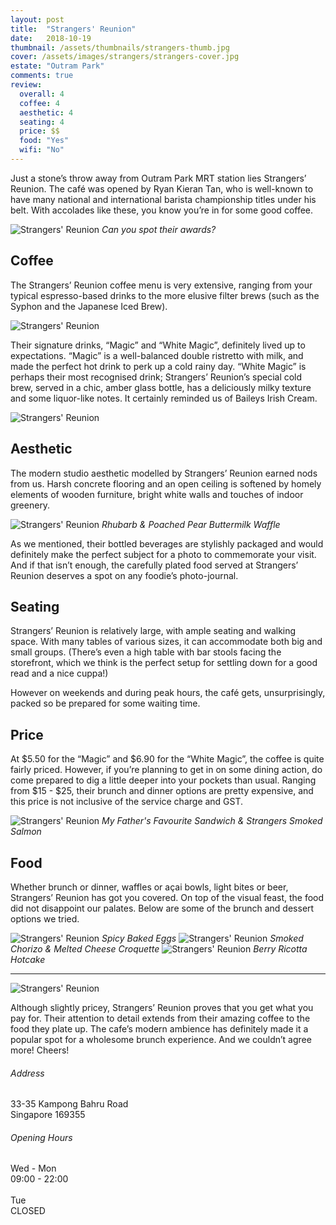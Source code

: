 ```yaml
---
layout: post
title:  "Strangers' Reunion"
date:   2018-10-19
thumbnail: /assets/thumbnails/strangers-thumb.jpg
cover: /assets/images/strangers/strangers-cover.jpg
estate: "Outram Park"
comments: true
review:
  overall: 4
  coffee: 4
  aesthetic: 4
  seating: 4
  price: $$
  food: "Yes"
  wifi: "No"
---
```


Just a stone’s throw away from Outram Park MRT station lies Strangers’ Reunion<!--more-->. The café was opened by Ryan Kieran Tan, who is well-known to have many national and international barista championship titles under his belt. With accolades like these, you know you’re in for some good coffee.

![Strangers' Reunion](/assets/images/strangers/strangers-1.jpg)
_Can you spot their awards?_

## Coffee
The Strangers’ Reunion coffee menu is very extensive, ranging from your typical espresso-based drinks to the more elusive filter brews (such as the Syphon and the Japanese Iced Brew).

![Strangers' Reunion](/assets/images/strangers/strangers-2.jpg)

Their signature drinks, “Magic” and “White Magic”, definitely lived up to expectations. “Magic” is a well-balanced double ristretto with milk, and made the perfect hot drink to perk up a cold rainy day. “White Magic” is perhaps their most recognised drink; Strangers’ Reunion’s special cold brew, served in a chic, amber glass bottle, has a deliciously milky texture and some liquor-like notes. It certainly reminded us of Baileys Irish Cream.

![Strangers' Reunion](/assets/images/strangers/strangers-3.jpg)

## Aesthetic
The modern studio aesthetic modelled by Strangers’ Reunion earned nods from us. Harsh concrete flooring and an open ceiling is softened by homely elements of wooden furniture, bright white walls and touches of indoor greenery.

![Strangers' Reunion](/assets/images/strangers/strangers-4.jpg)
_Rhubarb & Poached Pear Buttermilk Waffle_

As we mentioned, their bottled beverages are stylishly packaged and would definitely make the perfect subject for a photo to commemorate your visit. And if that isn’t enough, the carefully plated food served at Strangers’ Reunion deserves a spot on any foodie’s photo-journal.

## Seating
Strangers’ Reunion is relatively large, with ample seating and walking space. With many tables of various sizes, it can accommodate both big and small groups. (There’s even a high table with bar stools facing the storefront, which we think is the perfect setup for settling down for a good read and a nice cuppa!)

However on weekends and during peak hours, the café gets, unsurprisingly, packed so be prepared for some waiting time.

## Price
At $5.50 for the “Magic” and $6.90 for the “White Magic”, the coffee is quite fairly priced. However, if you’re planning to get in on some dining action, do come prepared to dig a little deeper into your pockets than usual. Ranging from $15 - $25, their brunch and dinner options are pretty expensive, and this price is not inclusive of the service charge and GST.

![Strangers' Reunion](/assets/images/strangers/strangers-5.jpg)
_My Father's Favourite Sandwich & Strangers Smoked Salmon_

## Food
Whether brunch or dinner, waffles or açai bowls, light bites or beer, Strangers’ Reunion has got you covered. On top of the visual feast, the food did not disappoint our palates. Below are some of the brunch and dessert options we tried.

![Strangers' Reunion](/assets/images/strangers/strangers-6.jpg)
_Spicy Baked Eggs_
![Strangers' Reunion](/assets/images/strangers/strangers-7.jpg)
_Smoked Chorizo & Melted Cheese Croquette_
![Strangers' Reunion](/assets/images/strangers/strangers-8.jpg)
_Berry Ricotta Hotcake_

<hr class="text-divider">

![Strangers' Reunion](/assets/images/strangers/strangers-9.jpg)

Although slightly pricey, Strangers’ Reunion proves that you get what you pay for. Their attention to detail extends from their amazing coffee to the food they plate up. The cafe’s modern ambience has definitely made it a popular spot for a wholesome brunch experience. And we couldn’t agree more! Cheers!

<div class="info">
  <div class="info__address">
    <h6>Address</h6>
    <p>
      33-35 Kampong Bahru Road
      <br>
      Singapore 169355
    </p>
  </div>
  <div class="info__opening">
    <h6>Opening Hours</h6>
    <p>
      Wed - Mon
      <br>
      09:00 - 22:00
      <br><br>
      Tue
      <br>
      CLOSED
    </p>
  </div>
</div>